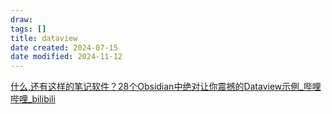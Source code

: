 ```yaml
---
draw:
tags: []
title: dataview
date created: 2024-07-15
date modified: 2024-11-12
---
```


[什么,还有这样的笔记软件？28个Obsidian中绝对让你震撼的Dataview示例_哔哩哔哩_bilibili](https://www.bilibili.com/video/BV1kG411K7fq/?spm_id_from=333.337.search-card.all.click&vd_source=c16ee9cfb2023d2af8428dbfe604b72f)
